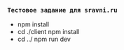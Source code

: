 ### `Тестовое задание для sravni.ru`

- npm install
- cd ./client npm install
- cd ../ npm run dev





